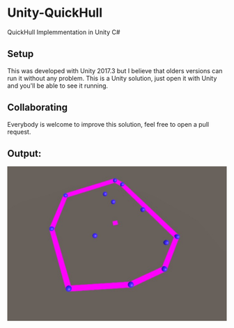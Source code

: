 # Unity-QuickHull
QuickHull Implemmentation in Unity C#

## Setup
This was developed with Unity 2017.3 but I believe that olders versions can run it without any problem.
This is a Unity solution, just open it with Unity and you'll be able to see it running.

## Collaborating

Everybody is welcome to improve this solution, feel free to open a pull request.


## Output:

![Screenshot](output.png)

